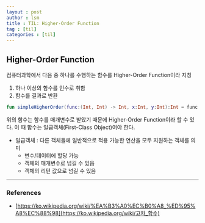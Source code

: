 ```yaml
---
layout : post
author : lsm
title : TIL: Higher-Order Function
tag : [til]
categories : [til]
---
```




## Higher-Order Function

컴퓨터과학에서 다음 중 하나를 수행하는 함수를 Higher-Order Function이라 지칭

1. 하나 이상의 함수를 인수로 취함
2. 함수를 결과로 반환



```kotlin
fun simpleHigherOrder(func:(Int, Int) -> Int, x:Int, y:Int):Int = func(x, y)
```



위의 함수는 함수를 매개변수로 받았기 때문에 Higher-Order Function이라 할 수 있다. 이 때 함수는 일급객체(First-Class Object)여야 한다.

* 일급객체 : 다른 객체들에 일반적으로 적용 가능한 연산을 모두 지원하는 객체를 의미
  * 변수/데이터에 할당 가능
  * 객체의 매개변수로 넘길 수 있음
  * 객체의 리턴 값으로 넘길 수 있음



---

### References 

- [https://ko.wikipedia.org/wiki/%EA%B3%A0%EC%B0%A8_%ED%95%A8%EC%88%98](https://ko.wikipedia.org/wiki/고차_함수)